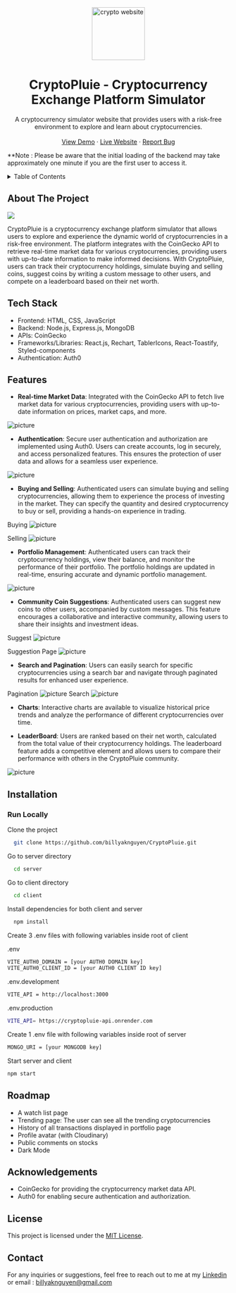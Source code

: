 <div align="center">
<img align="center" src="https://media.discordapp.net/attachments/899929905318486046/1094149965976174672/CryptoPluie_Billy_Nguyen_Logo.png?width=871&height=871" alt="crypto website" height="120" width= "120">
  <h1>CryptoPluie - Cryptocurrency Exchange Platform Simulator</h1>
  <p>
    A cryptocurrency simulator website that provides users with a risk-free environment to explore and learn about cryptocurrencies.
    <br />
    <br />
    <a href="https://www.youtube.com/watch?v=GwAczlzMtE8">View Demo</a>
    ·
    <a href="https://cryptopluie.onrender.com/">Live Website</a>
    ·
    <a href="https://github.com/billyaknguyen/CryptoPluie/issues">Report Bug</a>
  </p>
</div>

**Note : Please be aware that the initial loading of the backend may take approximately one minute if you are the first user to access it.

<details>
  <summary>Table of Contents</summary>
  <ol>
    <li>
      <a href="#about-the-project">About The Project</a>
      <ul>
        <li><a href="#tech-stack">Tech Stack</a></li>
        <li><a href="#features">Features</a></li>
      </ul>
    </li>
    <li>
      <a href="#installation">Installation</a>
      <ul>
        <li><a href="#run-locally">Run Locally</a></li>
      </ul>
    </li>
    <li><a href="#roadmap">Roadmap</a></li>
    <li><a href="#acknowledgements">Acknowledgments</a></li>
    <li><a href="#license">License</a></li>
    <li><a href="#contact">Contact</a></li>
  </ol>
</details>


## About The Project

<img src="https://cdn.discordapp.com/attachments/899929905318486046/1111185751032463502/1.gif"/>

CryptoPluie is a cryptocurrency exchange platform simulator that allows users to explore and experience the dynamic world of cryptocurrencies in a risk-free environment. The platform integrates with the CoinGecko API to retrieve real-time market data for various cryptocurrencies, providing users with up-to-date information to make informed decisions. With CryptoPluie, users can track their cryptocurrency holdings, simulate buying and selling coins, suggest coins by writing a custom message to other users, and compete on a leaderboard based on their net worth.

## Tech Stack

* Frontend: HTML, CSS, JavaScript
* Backend: Node.js, Express.js, MongoDB
* APIs: CoinGecko
* Frameworks/Libraries: React.js, Rechart, TablerIcons, React-Toastify, Styled-components
* Authentication: Auth0


## Features

- **Real-time Market Data**: Integrated with the CoinGecko API to fetch live market data for various cryptocurrencies, providing users with up-to-date information on prices, market caps, and more.

<img src= "https://cdn.discordapp.com/attachments/899929905318486046/1111190843689291860/3.gif" alt= "picture"/>

-  **Authentication**: Secure user authentication and authorization are implemented using Auth0. Users can create accounts, log in securely, and access personalized features. This ensures the protection of user data and allows for a seamless user experience.

<img src= "https://cdn.discordapp.com/attachments/899929905318486046/1111193839269589014/6.gif" alt= "picture"/>

- **Buying and Selling**: Authenticated users can simulate buying and selling cryptocurrencies, allowing them to experience the process of investing in the market. They can specify the quantity and desired cryptocurrency to buy or sell, providing a hands-on experience in trading.

Buying
<img src= "https://cdn.discordapp.com/attachments/899929905318486046/1111192442251788319/7.gif" alt= "picture"/>

Selling
<img src= "https://cdn.discordapp.com/attachments/899929905318486046/1111194912772329523/9.gif" alt= "picture"/>

- **Portfolio Management**: Authenticated users can track their cryptocurrency holdings, view their balance, and monitor the performance of their portfolio. The portfolio holdings are updated in real-time, ensuring accurate and dynamic portfolio management.

<img src= "https://cdn.discordapp.com/attachments/899929905318486046/1111192548980035594/8.gif" alt= "picture"/>

- **Community Coin Suggestions**: Authenticated users can suggest new coins to other users, accompanied by custom messages. This feature encourages a collaborative and interactive community, allowing users to share their insights and investment ideas.

Suggest 
<img src= "https://cdn.discordapp.com/attachments/899929905318486046/1111193183800545360/11.gif" alt= "picture"/>

Suggestion Page
<img src ="https://cdn.discordapp.com/attachments/899929905318486046/1111193083007213588/12.gif" alt= "picture"/>

- **Search and Pagination**: Users can easily search for specific cryptocurrencies using a search bar and navigate through paginated results for enhanced user experience.

Pagination
<img src= "https://cdn.discordapp.com/attachments/899929905318486046/1111190477539135569/2.gif" alt= "picture"/>
Search
<img src= "https://cdn.discordapp.com/attachments/899929905318486046/1111191678578069535/4.gif" alt= "picture"/>

- **Charts**: Interactive charts are available to visualize historical price trends and analyze the performance of different cryptocurrencies over time.

- **LeaderBoard**: Users are ranked based on their net worth, calculated from the total value of their cryptocurrency holdings. The leaderboard feature adds a competitive element and allows users to compare their performance with others in the CryptoPluie community.

<img src= "https://cdn.discordapp.com/attachments/899929905318486046/1111192183568089088/14.gif" alt= "picture"/>



## Installation

### Run Locally

Clone the project

```bash
  git clone https://github.com/billyaknguyen/CryptoPluie.git
```
Go to server directory
```bash
  cd server
```
Go to client directory
```bash
  cd client
```
Install dependencies for both client and server

```bash
  npm install
```

Create  3 .env files with following variables inside root of client

.env
```bash
VITE_AUTH0_DOMAIN = [your AUTH0 DOMAIN key]
VITE_AUTH0_CLIENT_ID = [your AUTH0 CLIENT ID key]
```
.env.development

```bash
VITE_API = http://localhost:3000
```
.env.production

```bash
VITE_API= https://cryptopluie-api.onrender.com
```

Create 1 .env file with following variables inside root of server

```bash
MONGO_URI = [your MONGODB key]
```

Start server and client

```bash
npm start
```

## Roadmap
-	A watch list page
-	Trending page: The user can see all the trending cryptocurrencies
-	History of all transactions displayed in portfolio page
-	Profile avatar (with Cloudinary)
-	Public comments on stocks
-	Dark Mode


## Acknowledgements

- CoinGecko for providing the cryptocurrency market data API.
- Auth0 for enabling secure authentication and authorization.

## License

This project is licensed under the [MIT License](LICENSE).

## Contact

For any inquiries or suggestions, feel free to reach out to me at my <a href="https://linkedin.com/in/billyaknguyen" target="blank">Linkedin</a> or email : billyaknguyen@gmail.com
